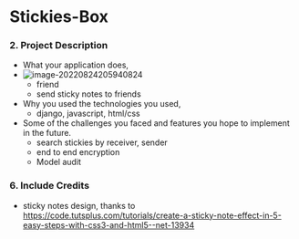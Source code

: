 # Stickies-Box



### 2. Project Description

- What your application does,
- ![image-20220824205940824](https://user-images.githubusercontent.com/37058233/186413019-8f48d6cd-95e5-4318-bc34-bc65a2ac2953.png)
  - friend
  - send sticky notes to friends
- Why you used the technologies you used,
  - django, javascript, html/css
- Some of the challenges you faced and features you hope to implement in the future.
  - search stickies by receiver, sender
  - end to end encryption
  - Model audit



### 6. Include Credits

- sticky notes design, thanks to https://code.tutsplus.com/tutorials/create-a-sticky-note-effect-in-5-easy-steps-with-css3-and-html5--net-13934

